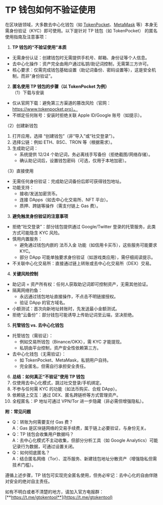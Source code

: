 # TP 钱包如何不验证使用

在区块链领域，大多数去中心化钱包（如 [TokenPocket](../ton-jiao-cheng/tonkeeper-qian-bao-an-zhuang-jiao-cheng.md)、[MetaMask](../fu-zhu-xin-xi/metamask-installation.md) 等）本身无需身份验证（KYC）即可使用。以下是针对 TP 钱包（如 TokenPocket） 的匿名使用指南及注意事项：



1. **TP 钱包的“不验证使用”本质**

* 无需身份认证：创建钱包时无需提供手机号、邮箱、身份证等个人信息。
* 去中心化操作：资产完全由用户通过私钥/助记词控制，无需第三方许可。
* 核心要求：仅需完成钱包基础设置（助记词备份、密码设置等），这是安全机制，而非“身份验证”。

2. **匿名使用 TP 钱包的步骤（以 TokenPocket 为例）**   \
   （1）下载与安装

* 仅从官网下载：避免第三方渠道的篡改风险（官网：https://www.tokenpocket.pro）。
* 不绑定任何账号：安装时拒绝关联 Apple ID/Google 账号（如提示）。

（2）创建新钱包

1. 打开应用，选择 “创建钱包”（非“导入”或“社交登录”）。
2. 选择公链：例如 ETH、BSC、TRON 等（根据需求）。
3. 生成助记词：
   * 系统提供 12/24 个助记词，务必离线手写备份（拒绝截图/网络存储）。
   * 确认助记词后，设置钱包密码（可选，仅用于本地加密）。

（3）直接使用

* 无需任何身份验证：完成助记词备份后即可获得钱包地址。
* 功能支持：
  * 接收/发送加密货币。
  * 连接 DApps（如去中心化交易所、NFT 平台）。
  * 质押、跨链等操作（需支付链上 Gas 费）。

3. **避免触发身份验证的注意事项**

* 拒绝“社交登录”：部分钱包提供通过 Google/Twitter 登录的托管服务，此类方式可能隐含 KYC 风险。
* 慎用内置服务：
  * 避免通过钱包内嵌的 法币入金 功能（如信用卡买币），这些服务可能要求 KYC。
  * 部分 DApp 可能单独要求身份验证（如游戏类应用），需仔细阅读提示。
* 不关联中心化交易所：直接通过链上转账或去中心化交易所（DEX）交易。

4. **关键风险控制**

* 助记词 = 资产所有权：任何人获取助记词即可控制资产，无需其他验证。
* 隔离网络钓鱼：
  * 永远通过钱包地址直接操作，不点击不明链接授权。
  * 验证 DApp 的官方域名。
* 小额测试：首次向新地址转账时，先发送最小金额测试。
* 拒绝“云备份”：部分钱包可能诱导上传助记词至云端，坚决拒绝。

5. **托管钱包 vs. 去中心化钱包**

* 托管钱包（需验证）：
  * 例如交易所钱包（Binance/OKX），需 KYC 才能提现。
  * 私钥由平台控制，资产安全性依赖第三方。
* 去中心化钱包（无需验证）：
  * 如 TokenPocket、MetaMask，私钥用户自持。
  * 完全匿名，但需自行承担安全责任。

6. **总结：如何真正“不验证”使用 TP 钱包**
7. 仅使用去中心化模式，跳过社交登录/手机绑定。
8. 不参与任何需 KYC 的功能（如法币购买、合规 DApp）。
9. 依赖链上交互：通过 DEX、匿名跨链桥等方式管理资产。
10. 全程匿名：IP 地址可通过 VPN/Tor 进一步隐藏（非必需但增强隐私）。

**附：常见问题**

* Q：转账为何需要支付 Gas 费？\
  A：Gas 是区块链网络的交易手续费，属于链上必要验证，与身份无关。
* Q：TP 钱包会收集用户数据吗？\
  A：去中心化模式不主动收集，但部分分析工具（如 Google Analytics）可能记录行为数据，可通过设置关闭。
* Q：如何彻底匿名？\
  A：结合匿名网络（Tor）、混币服务、新建钱包地址分散资产（增强隐私但需技术门槛）。

遵循上述步骤，TP 钱包可实现完全匿名使用，但务必牢记：去中心化的自由伴随对安全的绝对自主责任。

如有不明白或者不清楚的地方，请加入官方电报群：[**https://t.me/gtokentool**](https://t.me/gtokentool)

